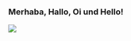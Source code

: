 ### Merhaba, Hallo, Oi und Hello!
![](https://github-readme-stats.vercel.app/api?username=codewithrodi&show_icons=true&count_private=true&theme=transparent)
